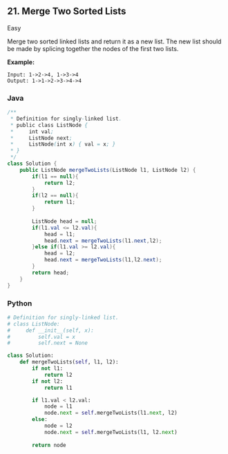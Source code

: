 

## 21. Merge Two Sorted Lists

Easy

Merge two sorted linked lists and return it as a new list. The new list should be made by splicing together the nodes of the first two lists.

**Example:**

```
Input: 1->2->4, 1->3->4
Output: 1->1->2->3->4->4
```

### Java

````java
/**
 * Definition for singly-linked list.
 * public class ListNode {
 *     int val;
 *     ListNode next;
 *     ListNode(int x) { val = x; }
 * }
 */
class Solution {
    public ListNode mergeTwoLists(ListNode l1, ListNode l2) {
        if(l1 == null){
            return l2;
        }
        if(l2 == null){
            return l1;
        }
        
        ListNode head = null;
        if(l1.val <= l2.val){
            head = l1;
            head.next = mergeTwoLists(l1.next,l2);
        }else if(l1.val >= l2.val){
            head = l2;
            head.next = mergeTwoLists(l1,l2.next);
        }
        return head;
    }
}
````

### Python

````python
# Definition for singly-linked list.
# class ListNode:
#     def __init__(self, x):
#         self.val = x
#         self.next = None

class Solution:
    def mergeTwoLists(self, l1, l2):
        if not l1:
            return l2
        if not l2:
            return l1

        if l1.val < l2.val:
            node = l1
            node.next = self.mergeTwoLists(l1.next, l2)
        else:
            node = l2
            node.next = self.mergeTwoLists(l1, l2.next)
            
        return node
        
````


